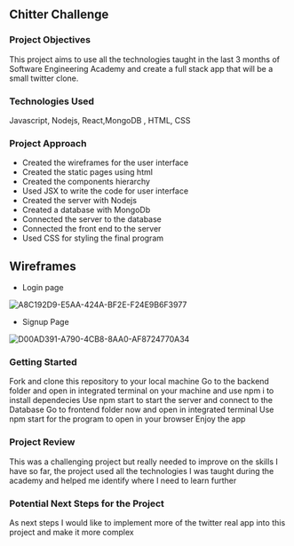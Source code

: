 ## Chitter Challenge

### Project Objectives

This project aims to use all the technologies taught in the last 3 months of Software Engineering Academy and create a full stack app that will be a small twitter clone. 

### Technologies Used

Javascript, Nodejs, React,MongoDB , HTML, CSS

### Project Approach

* Created the wireframes for the user interface
* Created the static pages using html
* Created the components hierarchy
* Used JSX to write the code for user interface
* Created the server with Nodejs
* Created a database with MongoDb
* Connected the server to the database
* Connected the front end to the server
* Used CSS for styling the final program


## Wireframes

* Login page

![A8C192D9-E5AA-424A-BF2E-F24E9B6F3977](https://user-images.githubusercontent.com/106086831/195123082-0cfa668b-1c8d-4241-bfa1-546a58546998.jpeg)

* Signup Page

![D00AD391-A790-4CB8-8AA0-AF8724770A34](https://user-images.githubusercontent.com/106086831/195124108-bc911048-ddf7-4fae-9627-b8f4e331ba09.jpeg)

### Getting Started

Fork and clone this repository to your local machine
Go to the backend folder and open in integrated terminal on your machine and use npm i to install dependecies
Use npm start to start the server and connect to the Database
Go to frontend folder now and open in integrated terminal
Use npm start for the program to open in your browser
Enjoy the app

### Project Review

This was a challenging project but really needed to improve on the skills I have so far, the project used all the technologies I was taught during the academy and
helped me identify where I need to learn further

### Potential Next Steps for the Project

As next steps I would like to implement more of the twitter real app into this project and make it more complex

